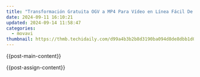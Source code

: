 ```yaml
---
title: "Transformación Gratuita OGV a MP4 Para Vídeo en Línea Fácil De Usar Por Parte De Movavi: Descubra Cómo Hacerlo Hoy"
date: 2024-09-11 16:10:21
updated: 2024-09-14 11:58:47
categories:
  - movavi
thumbnail: https://thmb.techidaily.com/d99a4b3b2b8d3190ba094d8de8dbb1d047477a58915294cf3a3f54975aa1464c.jpg
---
```


{{post-main-content}}

<ins class="adsbygoogle"
     style="display:block"
     data-ad-format="autorelaxed"
     data-ad-client="ca-pub-7571918770474297"
     data-ad-slot="1223367746"></ins>

{{post-assign-content}}

<ins class="adsbygoogle"
     style="display:block"
     data-ad-client="ca-pub-7571918770474297"
     data-ad-slot="8358498916"
     data-ad-format="auto"
     data-full-width-responsive="true"></ins>
